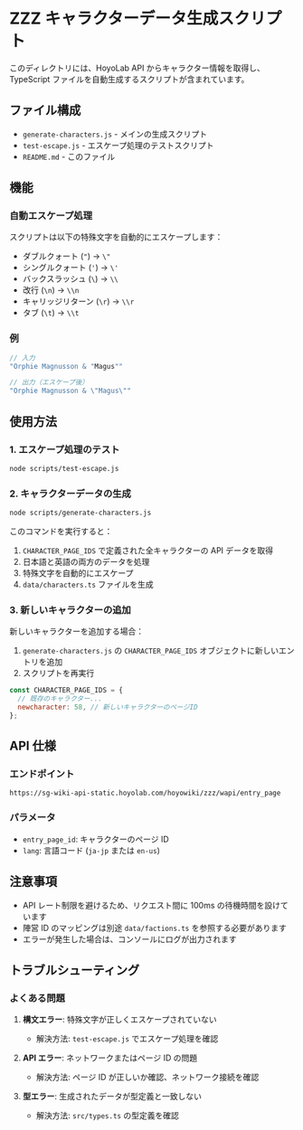 # ZZZ キャラクターデータ生成スクリプト

このディレクトリには、HoyoLab API からキャラクター情報を取得し、TypeScript ファイルを自動生成するスクリプトが含まれています。

## ファイル構成

- `generate-characters.js` - メインの生成スクリプト
- `test-escape.js` - エスケープ処理のテストスクリプト
- `README.md` - このファイル

## 機能

### 自動エスケープ処理

スクリプトは以下の特殊文字を自動的にエスケープします：

- ダブルクォート (`"`) → `\"`
- シングルクォート (`'`) → `\'`
- バックスラッシュ (`\`) → `\\`
- 改行 (`\n`) → `\\n`
- キャリッジリターン (`\r`) → `\\r`
- タブ (`\t`) → `\\t`

### 例

```javascript
// 入力
"Orphie Magnusson & "Magus""

// 出力（エスケープ後）
"Orphie Magnusson & \"Magus\""
```

## 使用方法

### 1. エスケープ処理のテスト

```bash
node scripts/test-escape.js
```

### 2. キャラクターデータの生成

```bash
node scripts/generate-characters.js
```

このコマンドを実行すると：

1. `CHARACTER_PAGE_IDS` で定義された全キャラクターの API データを取得
2. 日本語と英語の両方のデータを処理
3. 特殊文字を自動的にエスケープ
4. `data/characters.ts` ファイルを生成

### 3. 新しいキャラクターの追加

新しいキャラクターを追加する場合：

1. `generate-characters.js` の `CHARACTER_PAGE_IDS` オブジェクトに新しいエントリを追加
2. スクリプトを再実行

```javascript
const CHARACTER_PAGE_IDS = {
  // 既存のキャラクター...
  newcharacter: 58, // 新しいキャラクターのページID
};
```

## API 仕様

### エンドポイント

```
https://sg-wiki-api-static.hoyolab.com/hoyowiki/zzz/wapi/entry_page
```

### パラメータ

- `entry_page_id`: キャラクターのページ ID
- `lang`: 言語コード (`ja-jp` または `en-us`)

## 注意事項

- API レート制限を避けるため、リクエスト間に 100ms の待機時間を設けています
- 陣営 ID のマッピングは別途 `data/factions.ts` を参照する必要があります
- エラーが発生した場合は、コンソールにログが出力されます

## トラブルシューティング

### よくある問題

1. **構文エラー**: 特殊文字が正しくエスケープされていない

   - 解決方法: `test-escape.js` でエスケープ処理を確認

2. **API エラー**: ネットワークまたはページ ID の問題

   - 解決方法: ページ ID が正しいか確認、ネットワーク接続を確認

3. **型エラー**: 生成されたデータが型定義と一致しない
   - 解決方法: `src/types.ts` の型定義を確認
